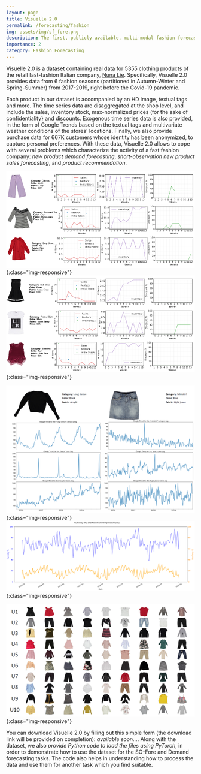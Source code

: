 ```yaml
---
layout: page
title: Visuelle 2.0
permalink: /forecasting/fashion
img: assets/img/sf_fore.png
description: The first, publicly available, multi-modal fashion forecasting dataset based on real-world data. 
importance: 2
category: Fashion Forecasting
---
```


Visuelle 2.0 is a dataset containing real data for 5355 clothing products of  the retail fast-fashion Italian company, [Nuna Lie](https://www.nunalie.it/en/). Specifically, Visuelle 2.0 provides data from 6 fashion seasons (partitioned in Autumn-Winter and Spring-Summer) from 2017-2019, right before the Covid-19 pandemic. 

Each product in our dataset is accompanied by an HD image, textual tags and more. The time series data are disaggregated at the shop level, and include the sales, inventory stock, max-normalized prices (for the sake of confidentiality} and discounts. Exogenous time series data is also provided, in the form of Google Trends based on the textual tags and multivariate weather conditions of the stores' locations. Finally, we also provide purchase data for 667K customers whose identity has been anonymized, to capture personal preferences. With these data, Visuelle 2.0 allows to cope with several problems which characterize the activity of a fast fashion company: *new product demand forecasting*, *short-observation new product sales forecasting*, and *product recommendation*.

![Examples of different products and their data](/assets/img/vis2/ex2.png "Examples of different products and their data"){:class="img-responsive"}
![](/assets/img/vis2/ex1.png){:class="img-responsive"}

![Example of the exogenous Google Trend data](/assets/img/vis2/gtrends.png "Example of the exogenous Google Trend data"){:class="img-responsive"}
![Extract of the exogenous weather data](/assets/img/vis2/weather.png "Extract of the exogenous weather data"){:class="img-responsive"}

![Purchases for 10 different customers](/assets/img/vis2/customer_purchases.png "Purchases for 10 different customers"){:class="img-responsive"}

You can download Visuelle 2.0 by filling out this simple form (the download link will be provided on completion): *available soon...*. Along with the dataset, we also *provide Python code to load the files using PyTorch*, in order to demonstrate how to use the dataset for the SO-Fore and Demand forecasting tasks. The code also helps in understanding how to process the data and use them for another task which you find suitable.




